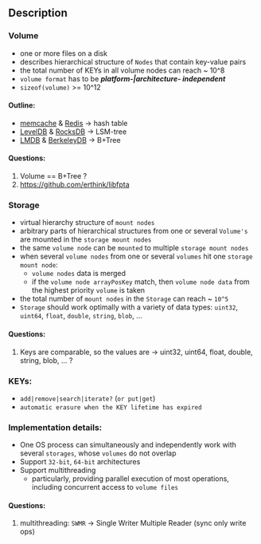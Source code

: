 ## Description

### Volume
  * one or more files on a disk 
  * describes hierarchical structure of `Nodes` that contain key-value pairs
   * the total number of KEYs in all volume nodes can reach ~ 10^8
  * `volume format` has to be **_platform-|architecture- independent_**
  * `sizeof(volume)` >= 10^12

#### Outline:
* [memcache](https://github.com/memcached/memcached) & [Redis](https://github.com/redis/redis/tree/unstable) -> hash table
* [LevelDB](https://github.com/google/leveldb) & [RocksDB](https://github.com/facebook/rocksdb) -> LSM-tree
* [LMDB](https://github.com/LMDB/lmdb/tree/mdb.master/libraries/liblmdb) & [BerkeleyDB](https://github.com/berkeleydb/libdb) -> B+Tree

#### Questions:
1. Volume == B+Tree ?
2. https://github.com/erthink/libfpta

### Storage
* virtual hierarchy structure of `mount nodes`
* arbitrary parts of hierarchical structures from one or several `Volume's` are mounted in the `storage mount nodes`
* the same `volume node` can be `mounted` to multiple `storage mount nodes`
* when several `volume nodes` from one or several `volumes` hit one `storage mount node`:
  * `volume nodes` data is merged
  * if the `volume node arrayPosKey` match, then `volume node data` from the highest priority `volume` is taken
* the total number of `mount nodes` in the `Storage` can reach ~ `10^5` 
* `Storage` should work optimally with a variety of data types: `uint32`, `uint64`, `float`, `double`, `string`, `blob`, ...

#### Questions:
1. Keys are comparable, so the values are -> uint32, uint64, float, double, string, blob, ... ?

### KEYs:
* `add|remove|search|iterate?` (`or put|get`)
* `automatic erasure when the KEY lifetime has expired`

### Implementation details:
* One OS process can simultaneously and independently work with several `storages`, whose `volumes` do not overlap
* Support `32-bit`, `64-bit` architectures
* Support multithreading
  * particularly, providing parallel execution of most operations, including concurrent access to `volume files`
 

#### Questions:
1. multithreading: `SWMR` -> Single Writer Multiple Reader (sync only write ops)